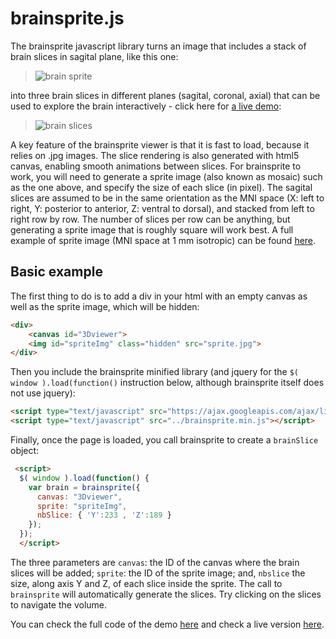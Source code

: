 # brainsprite.js

The brainsprite javascript library turns an image that includes a stack of brain slices in sagital plane, like this one:

>![brain sprite](https://github.com/SIMEXP/brainsprite.js/raw/master/examples/sprite_small.jpg "A sprite (or mosaic) of brain slices in sagital plane")

into three brain slices in different planes (sagital, coronal, axial) that can be used to explore the brain interactively  - click here for [a live demo](http://simexp.github.io/brainsprite.js/examples/example_basic.html):

>![brain slices](https://github.com/SIMEXP/brainsprite.js/raw/master/examples/brainSlices.png "Interactive brain slices in sagital/coronal/axial planes")

A key feature of the brainsprite viewer is that it is fast to load, because it relies on .jpg images. The slice rendering is also generated with html5 canvas, enabling smooth animations between slices. For brainsprite to work, you will need to generate a sprite image (also known as mosaic) such as the one above, and specify the size of each slice (in pixel). The sagital slices are assumed to be in the same orientation as the MNI space (X: left to right, Y: posterior to anterior, Z: ventral to dorsal), and stacked from left to right row by row. The number of slices per row can be anything, but generating a sprite image that is roughly square will work best. A full example of sprite image (MNI space at 1 mm isotropic) can be found [here](https://github.com/SIMEXP/brainsprite.js/blob/master/examples/sprite.jpg).

## Basic example
The first thing to do is to add a div in your html with an empty canvas as well as the sprite image, which will be hidden:
```html
<div>
    <canvas id="3Dviewer"> 
    <img id="spriteImg" class="hidden" src="sprite.jpg"> 
</div>
```
Then you include the brainsprite minified library (and jquery for the `$( window ).load(function()` instruction below, although brainsprite itself does not use jquery):
```html
<script type="text/javascript" src="https://ajax.googleapis.com/ajax/libs/jquery/1.6.1/jquery.min.js"></script> 
<script type="text/javascript" src="../brainsprite.min.js"></script>       
```
Finally, once the page is loaded, you call brainsprite to create a `brainSlice` object:
```html
 <script> 
  $( window ).load(function() {
    var brain = brainsprite({
      canvas: "3Dviewer", 
      sprite: "spriteImg", 
      nbSlice: { 'Y':233 , 'Z':189 }
    });
  });
  </script>
  ```
The three parameters are `canvas`: the ID of the canvas where the brain slices will be added; `sprite`: the ID of the sprite image; and, `nbslice` the size, along axis Y and Z, of each slice inside the sprite. The call to `brainsprite` will automatically generate the slices. Try clicking on the slices to navigate the volume. 

You can check the full code of the demo [here](https://raw.githubusercontent.com/SIMEXP/brainsprite.js/master/examples/example_basic.html) and check a live version [here](http://simexp.github.io/brainsprite.js/examples/example_basic.html).

